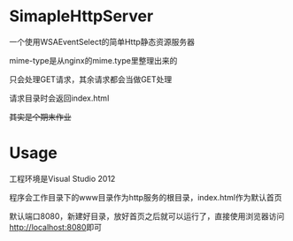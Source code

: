 SimapleHttpServer
=================
一个使用WSAEventSelect的简单Http静态资源服务器

mime-type是从nginx的mime.type里整理出来的

只会处理GET请求，其余请求都会当做GET处理

请求目录时会返回index.html

<del>其实是个期末作业</del>

Usage
=====
工程环境是Visual Studio 2012

程序会工作目录下的www目录作为http服务的根目录，index.html作为默认首页

默认端口8080，新建好目录，放好首页之后就可以运行了，直接使用浏览器访问
<http://localhost:8080>即可
